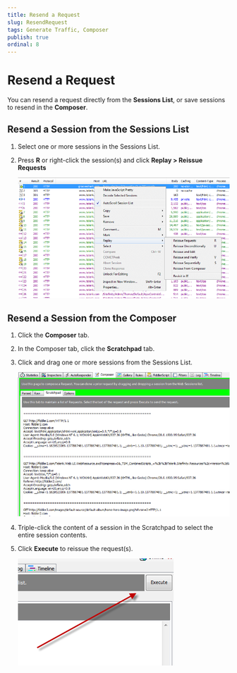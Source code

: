 ```yaml
---
title: Resend a Request
slug: ResendRequest
tags: Generate Traffic, Composer
publish: true
ordinal: 8
---
```


Resend a Request
================

You can resend a request directly from the **Sessions List**, or save sessions to resend in the **Composer**.

Resend a Session from the Sessions List
---------------------------------------

1. Select one or more sessions in the Sessions List.

2. Press **R** or right-click the session(s) and click **Replay > Reissue Requests**

    ![Replay Menu][1]

Resend a Session from the Composer
----------------------------------

1. Click the **Composer** tab.

2. In the Composer tab, click the **Scratchpad** tab.

3. Click and drag one or more sessions from the Sessions List.

   ![Scratchpad][2]

4. Triple-click the content of a session in the Scratchpad to select the entire session contents.

5. Click **Execute** to reissue the request(s).

   ![Execute button][3]

[1]: ../../images/ResendRequest/ReplayMenu.png
[2]: ../../images/ResendRequest/Scratchpad.png
[3]: ../../images/ResendRequest/ExecuteButton.png
